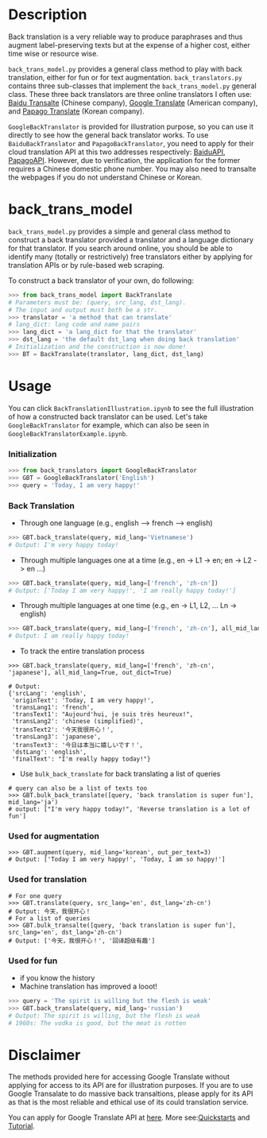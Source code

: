 # Description

Back translation is a very reliable way to produce paraphrases and thus augment label-preserving texts but at the expense of a higher cost, either time wise or resource wise. 

`back_trans_model.py` provides a general class method to play with back translation, either for fun or for text augmentation. `back_translators.py` contains three sub-classes that implement the `back_trans_model.py` general class. These three back translators are three online translators I often use: [Baidu Transalte](https://fanyi.baidu.com/?aldtype=16047#auto/zh) (Chinese company), [Google Translate](https://translate.google.ca) (American company), and [Papago Translate](https://papago.naver.com) (Korean company).

`GoogleBackTranslator` is provided for illustration purpose, so you can use it directly to see how the general back translator works. To use `BaiduBackTranslator` and `PapagoBackTranslator`, you need to apply for their cloud translation API at this two addresses respectively: [BaiduAPI](https://fanyi-api.baidu.com/product/11), [PapagoAPI](https://developers.naver.com/products/papago/nmt/nmt.md). However, due to verification, the application for the former requires a Chinese domestic phone number. You may also need to transalte the webpages if you do not understand Chinese or Korean. 



# back_trans_model

`back_trans_model.py` provides a simple and general class method to construct a back translator provided a translator and a language dictionary for that translator. If you search around online, you should be able to identify many (totally or restrictively) free translators either by applying for translation APIs or by rule-based web scraping.

To construct a back translator of your own, do following:
 

```python
>>> from back_trans_model import BackTranslate
# Parameters must be: (query, src_lang, dst_lang). 
# The input and output must both be a str.
>>> translator = 'a method that can translate'
# lang_dict: lang code and name pairs
>>> lang_dict = 'a lang_dict for that the translator'
>>> dst_lang = 'the default dst_lang when doing back translation'
# Initialization and the construction is now done!
>>> BT = BackTranslate(translator, lang_dict, dst_lang)
```


# Usage

You can click `BackTranslationIllustration.ipynb` to see the full illustration of how a constructed back translator can be used. Let's take `GoogleBackTranslator` for example, which can also be seen in `GoogleBackTranslatorExample.ipynb`.

### Initialization 

```python
>>> from back_translators import GoogleBackTranslator
>>> GBT = GoogleBackTranslator('English')
>>> query = 'Today, I am very happy!'
```

### Back Translation

- Through one language (e.g., english --> french --> english)
```python
>>> GBT.back_translate(query, mid_lang='Vietnamese')
# Output: I'm very happy today!
```
- Through multiple languages one at a time  (e.g., en -> L1 -> en; en -> L2 -> en ...)

```python
>>> GBT.back_translate(query, mid_lang=['french', 'zh-cn'])
# Output: ['Today I am very happy!', 'I am really happy today!']
```


- Through multiple languages at one time (e.g., en -> L1, L2, ... Ln -> english)
```python
>>> GBT.back_translate(query, mid_lang=['french', 'zh-cn'], all_mid_lang=True)
# Output: I am really happy today!
```

- To track the entire translation process
```
>>> GBT.back_translate(query, mid_lang=['french', 'zh-cn', 'japanese'], all_mid_lang=True, out_dict=True)
```
```text
# Output:
{'srcLang': 'english',
 'originText': 'Today, I am very happy!',
 'transLang1': 'french',
 'transText1': "Aujourd'hui, je suis très heureux!",
 'transLang2': 'chinese (simplified)',
 'transText2': '今天我很开心！',
 'transLang3': 'japanese',
 'transText3': '今日は本当に嬉しいです！',
 'dstLang': 'english',
 'finalText': "I'm really happy today!"}
```

- Use `bulk_back_translate` for back translating a list of queries
```
# query can also be a list of texts too
>>> GBT.bulk_back_translate([query, 'back translation is super fun'], mid_lang='ja')
# output: ["I'm very happy today!", 'Reverse translation is a lot of fun']
```


### Used for augmentation

```
>>> GBT.augment(query, mid_lang='korean', out_per_text=3)
# Output: ['Today I am very happy!', 'Today, I am so happy!']
```

### Used for translation

```
# For one query
>>> GBT.translate(query, src_lang='en', dst_lang='zh-cn')
# Output: 今天，我很开心！
# For a list of queries
>>> GBT.bulk_transalte([query, 'back translation is super fun'], src_lang='en', dst_lang='zh-cn')
# Output: ['今天，我很开心！', '回译超级有趣']
```

### Used for fun 

- if you know the history
- Machine translation has improved a looot!
```python
>>> query = 'The spirit is willing but the flesh is weak'
>>> GBT.back_translate(query, mid_lang='russian')
# Output: The spirit is willing, but the flesh is weak
# 1960s: The vodka is good, but the meat is rotten
```

# Disclaimer

The methods provided here for accessing Google Translate without applying for access to its API are for illustration purposes. If you are to use Google Transalate to do massive back transaltions, please apply for its API as that is the most reliable and ethical use of its could translation service. 

You can apply for Google Translate API at [here](https://cloud.google.com/translate/). More see:[Quickstarts](https://cloud.google.com/translate/docs/quickstarts) and [Tutorial](https://codelabs.developers.google.com/codelabs/cloud-translation-python3#0).
